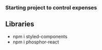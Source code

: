 ### Starting project to control expenses

## Libraries
  - npm i styled-components
  - npm i phosphor-react
